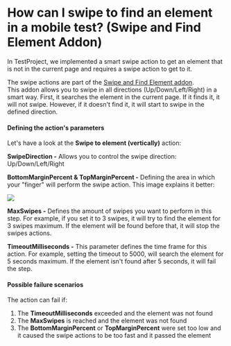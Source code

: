 # How can I swipe to find an element in a mobile test? (Swipe and Find Element Addon)

In TestProject, we implemented a smart swipe action to get an element that is not in the current page and requires a swipe action to get to it.

The swipe actions are part of the [Swipe and Find Element addon](https://addons.testproject.io/swipe-and-find-element).\
This addon allows you to swipe in all directions (Up/Down/Left/Right) in a smart way. First, it searches the element in the current page. If it finds it, it will not swipe. However, if it doesn't find it, it will start to swipe in the defined direction.

#### Defining the action's parameters <a href="#defining-the-actions-parameters" id="defining-the-actions-parameters"></a>

Let's have a look at the **Swipe to element (vertically)** action:

**SwipeDirection -** Allows you to control the swipe direction: Up/Down/Left/Right

**BottomMarginPercent & TopMarginPercent -** Defining the area in which your "finger" will perform the swipe action. This image explains it better:

![](https://downloads.intercomcdn.com/i/o/172667624/8426bdb8d791ed13035e971c/swipe\_margins.png)

**MaxSwipes -** Defines the amount of swipes you want to perform in this step. For example, if you set it to 3 swipes, it will try to find the element for 3 swipes maximum. If the element will be found before that, it will stop the swipes actions.

**TimeoutMilliseconds -** This parameter defines the time frame for this action. For example, setting the timeout to 5000, will search the element for 5 seconds maximum. If the element isn't found after 5 seconds, it will fail the step.

#### Possible failure scenarios <a href="#possible-failure-scenarios" id="possible-failure-scenarios"></a>

The action can fail if:&#x20;

1. The **TimeoutMilliseconds** exceeded and the element was not found
2. The **MaxSwipes** is reached and the element was not found
3. The **BottomMarginPercent** or **TopMarginPercent** were set too low and it caused the swipe actions to be too fast and it passed the element
